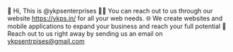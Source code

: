 👋 Hi, This is @ykpsenterprises
👨‍💻 You can reach out to us through our website https://ykps.in/ for all your web needs.
🌐 We create websites and mobile applications to expand your business and reach your full potential
📄 Reach out to us right away by sending us an email on ykpsentrpises@gmail.com

<!---
ykpsenterprises/ykpsenterprises is a ✨ special ✨ repository because its `README.md` (this file) appears on your GitHub profile.
You can click the Preview link to take a look at your changes.
--->
